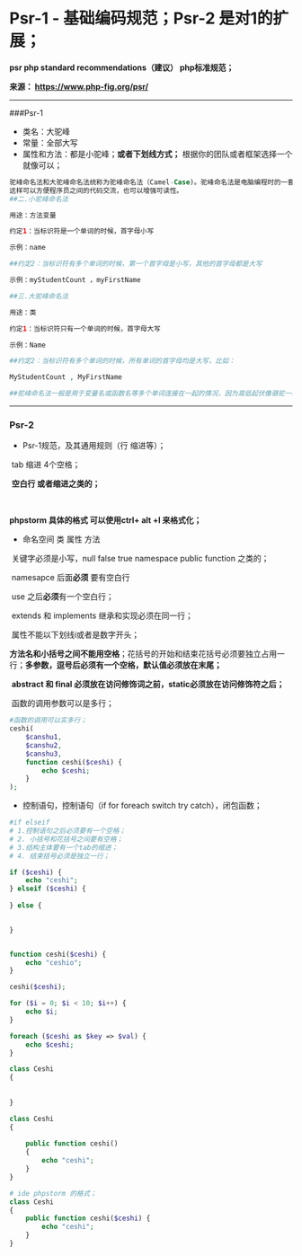 # Psr-1 -  基础编码规范；Psr-2 是对1的扩展；



**psr  php standard recommendations（建议）  php标准规范；**



**来源： https://www.php-fig.org/psr/**

---

###Psr-1



* 类名：大驼峰
* 常量：全部大写
* 属性和方法：都是小驼峰；**或者下划线方式；**  根据你的团队或者框架选择一个就像可以；



````php
驼峰命名法和大驼峰命名法统称为驼峰命名法（Camel-Case)。驼峰命名法是电脑编程时的一套命名规则。指在命名变量和函数时混合使用大小写字母来构造名字。
这样可以方便程序员之间的代码交流，也可以增强可读性。
##二.小驼峰命名法

用途：方法变量

约定1：当标识符是一个单词的时候，首字母小写

示例：name

##约定2：当标识符有多个单词的时候，第一个首字母是小写，其他的首字母都是大写

示例：myStudentCount ，myFirstName

##三.大驼峰命名法

用途：类

约定1：当标识符只有一个单词的时候，首字母大写

示例：Name

##约定2：当标识符有多个单词的时候，所有单词的首字母均是大写，比如：

MyStudentCount , MyFirstName

##驼峰命名法一般是用于变量名或函数名等多个单词连接在一起的情况，因为高低起伏像骆驼一样，所以名为驼峰命名法。
````



----



### Psr-2



* Psr-1规范，及其通用规则（行 缩进等）；

​		tab 缩进 4个空格；

​		**空白行 或者缩进之类的；**

​		



**phpstorm 具体的格式 可以使用ctrl+ alt +l 来格式化；**



* 命名空间 类 属性 方法	

  

​		关键字必须是小写，null false true namespace public function  之类的；

​		namesapce  后面**必须** 要有空白行

​		use 之后**必须**有一个空白行；

​		extends 和 implements 继承和实现必须在同一行；

​		属性不能以下划线i或者是数字开头；

​		**方法名和小括号之间不能用空格**；花括号的开始和结束花括号必须要独立占用一行；**多参数，逗号后必须有一个空格，默认值必须放在末尾；**  

​		**abstract 和 final  必须放在访问修饰词之前，static必须放在访问修饰符之后；**

​		函数的调用参数可以是多行；

````php
#函数的调用可以实多行；
ceshi(
	$canshu1,
	$canshu2,
    $canshu3,
    function ceshi($ceshi) {
        echo $ceshi;
    }
);
````



* 控制语句，控制语句（if for foreach switch try catch），闭包函数；

````php
#if elseif   
# 1.控制语句之后必须要有一个空格；
# 2. 小括号和花括号之间要有空格；
# 3.结构主体要有一个tab的缩进；
# 4. 结束括号必须是独立一行；

if ($ceshi) {
    echo "ceshi";
} elseif ($ceshi) {
    
} else {
      

}


function ceshi($ceshi) {
    echo "ceshio";
}

ceshi($ceshi);

for ($i = 0; $i < 10; $i++) {
    echo $i;
}

foreach ($ceshi as $key => $val) {
    echo $ceshi;
}

class Ceshi
{
    
    
}

class Ceshi
{
    
    public function ceshi()
    {
        echo "ceshi";
    }
}

# ide phpstorm 的格式；
class Ceshi
{
    public function ceshi($ceshi) {
        echo "ceshi";
    }
}


````

